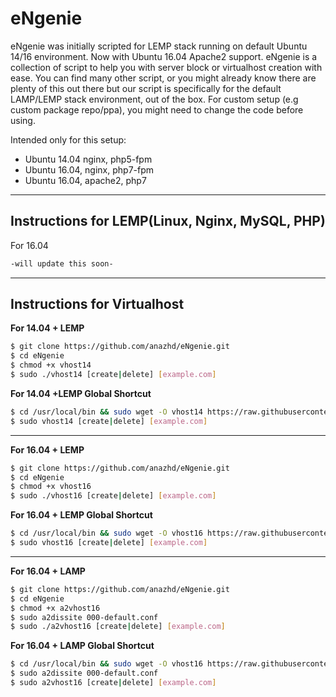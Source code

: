 # eNgenie
eNgenie was initially scripted for LEMP stack running on default Ubuntu 14/16 environment. Now with Ubuntu 16.04 Apache2 support. eNgenie is a collection of script to help you with server block or virtualhost creation with ease. You can find many other script, or you might already know there are plenty of this out there but our script is specifically for the default LAMP/LEMP stack environment, out of the box. For custom setup (e.g custom package repo/ppa), you might need to change the code before using.

Intended only for this setup:
 - Ubuntu 14.04 nginx, php5-fpm
 - Ubuntu 16.04, nginx, php7-fpm
 - Ubuntu 16.04, apache2, php7
 ----------
## Instructions for LEMP(Linux, Nginx, MySQL, PHP)
For 16.04
```bash
-will update this soon-
```
 ----------
## Instructions for Virtualhost

**For 14.04 + LEMP**
```bash
$ git clone https://github.com/anazhd/eNgenie.git
$ cd eNgenie
$ chmod +x vhost14
$ sudo ./vhost14 [create|delete] [example.com]
```
**For 14.04 +LEMP Global Shortcut**
```bash
$ cd /usr/local/bin && sudo wget -O vhost14 https://raw.githubusercontent.com/anazhd/eNgenie/master/vhost14 && sudo chmod +x /usr/local/bin/vhost14
$ sudo vhost14 [create|delete] [example.com]
```


----------


**For 16.04 + LEMP**
```bash
$ git clone https://github.com/anazhd/eNgenie.git
$ cd eNgenie
$ chmod +x vhost16
$ sudo ./vhost16 [create|delete] [example.com]
```
**For 16.04 + LEMP Global Shortcut**
```bash
$ cd /usr/local/bin && sudo wget -O vhost16 https://raw.githubusercontent.com/anazhd/eNgenie/master/vhost16 && sudo chmod +x /usr/local/bin/vhost16
$ sudo vhost16 [create|delete] [example.com]
```


----------


**For 16.04 + LAMP**
```bash
$ git clone https://github.com/anazhd/eNgenie.git
$ cd eNgenie
$ chmod +x a2vhost16
$ sudo a2dissite 000-default.conf
$ sudo ./a2vhost16 [create|delete] [example.com]
```
**For 16.04 + LAMP Global Shortcut**
```bash
$ cd /usr/local/bin && sudo wget -O vhost16 https://raw.githubusercontent.com/anazhd/eNgenie/master/a2vhost16 && sudo chmod +x /usr/local/bin/a2vhost16
$ sudo a2dissite 000-default.conf
$ sudo a2vhost16 [create|delete] [example.com]
```
